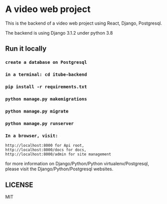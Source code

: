 # A video web project

This is the backend of a video web project using React, Django, Postgresql.

The backend is using Django 3.1.2 under python 3.8


## Run it locally

### `create a database on Postgresql`
### `in a terminal: cd itube-backend`
### `pip install -r requirements.txt`
### `python manage.py makemigrations`
### `python manage.py migrate`                                  
### `python manage.py runserver`
### `In a browser, visit:`
    http://localhost:8000 for Api root,
    http://localhost:8000/docs for docs,
    http://localhost:8000/admin for site management

for more information on Django/Python/Python virtualenv/Postgresql, please visit 
the Django/Python/Postgresql websites. 

## LICENSE

MIT
